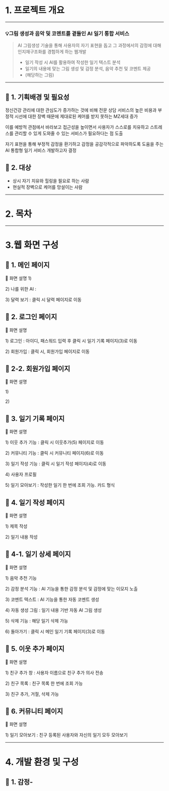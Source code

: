 # 1. 프로젝트 개요
---
### 💡그림 생성과 음악 및 코멘트를 곁들인 AI 일기 통합 서비스
> AI 그림생성 기술을 통해 사용자의 자기 표현을 돕고 그 과정에서의 감정에 대해 인지재구조화를 경험하게 하는 웹개발
> - 일기 작성 시 AI를 활용하여 작성한 일기 텍스트 분석
> - 일기의 내용에 맞는 그림 생성 및 감정 분석, 음악 추천 및 코멘트 제공
> - \(해당하는 그림\)
---

## 🔹 1. 기획배경 및 필요성
정신건강 관리에 대한 관심도가 증가하는 것에 비해 전문 상담 서비스의 높은 비용과 부정적 시선에 대한 장벽 때문에 제대로된 케어를 받지 못하는 MZ세대 증가

이를 예방적 관점에서 바라보고 접근성을 높이면서 사용자가 스스로를 치유하고 스트레스를 관리할 수 있게 도와줄 수 있는 서비스가 필요하다는 점 도출

자기 표현을 통해 부정적 감정을 환기하고 감정을 공감각적으로 파악하도록 도움을 주는 AI 통합형 일기 서비스 개발하고자 결정

## 🔹 2. 대상
- 상시 자기 치유와 힐링을 필요로 하는 사람
- 현실적 장벽으로 케어를 망설이는 사람

---

# 2. 목차
---
# 3.웹 화면 구성
## 🔹 1. 메인 페이지

📖 화면 설명
1\)

2\) 나를 위한 AI : 

3\) 달력 보기 : 클릭 시 달력 페이지로 이동

## 🔹 2. 로그인 페이지

📖 화면 설명

1\) 로그인 : 아이디, 패스워드 입력 후 클릭 시 일기 기록 페이지(3)로 이동

2\) 회원가입 : 클릭 시, 회원가입 페이지로 이동

## 🔹 2-2. 회원가입 페이지

📖 화면 설명

1\) 

2\) 

## 🔹 3. 일기 기록 페이지

📖 화면 설명

1\) 이웃 추가 기능 : 클릭 시 이웃추가(5) 페이지로 이동

2\) 커뮤니티 기능 : 클릭 시 커뮤니티 페이지(6)로 이동

3\) 일기 작성 기능 : 클릭 시 일기 작성 페이지(4)로 이동

4\) 사용자 프로필

5\) 일기 모아보기 : 작성한 일기 한 번에 조회 가능. 카드 형식

## 🔹 4. 일기 작성 페이지

📖 화면 설명

1\) 제목 작성

2\) 일기 내용 작성

## 🔹 4-1. 일기 상세 페이지

📖 화면 설명

1\) 음악 추천 기능

2\) 감정 분석 기능 : AI 기능을 통한 감정 분석 및 감정에 맞는 이모지 노출

3\) 코멘트 텍스트 : AI 기능을 통한 자동 코멘트 생성

4\) 자동 생성 그림 : 일기 내용 기반 자동 AI 그림 생성

5\) 삭제 기능 : 해당 일기 삭제 가능

6\) 돌아가기 : 클릭 시 메인 일기 기록 페이지(3)로 이동

## 🔹 5. 이웃 추가 페이지

📖 화면 설명

1\) 친구 추가 창 : 사용자 이름으로 친구 추가 의사 전송

2\) 친구 목록 : 친구 목록 한 번에 조회 가능

3\) 친구 추가, 거절, 삭제 가능

## 🔹 6. 커뮤니티 페이지

📖 화면 설명

1\) 일기 모아보기 : 친구 등록된 사용자와 자신의 일기 모두 모아보기

---

# 4. 개발 환경 및 구성

## 🔹 1. 감정-

